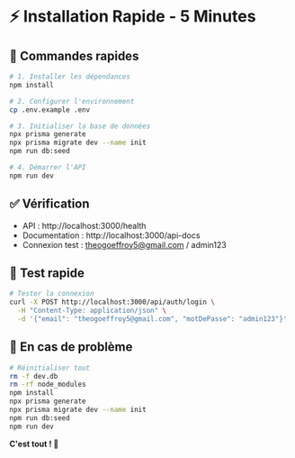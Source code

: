 # ⚡ Installation Rapide - 5 Minutes

## 🚀 Commandes rapides

```bash
# 1. Installer les dépendances
npm install

# 2. Configurer l'environnement
cp .env.example .env

# 3. Initialiser la base de données
npx prisma generate
npx prisma migrate dev --name init
npm run db:seed

# 4. Démarrer l'API
npm run dev
```

## ✅ Vérification

- API : http://localhost:3000/health
- Documentation : http://localhost:3000/api-docs
- Connexion test : theogoeffroy5@gmail.com / admin123

## 🧪 Test rapide

```bash
# Tester la connexion
curl -X POST http://localhost:3000/api/auth/login \
  -H "Content-Type: application/json" \
  -d '{"email": "theogoeffroy5@gmail.com", "motDePasse": "admin123"}'
```

## 🔧 En cas de problème

```bash
# Réinitialiser tout
rm -f dev.db
rm -rf node_modules
npm install
npx prisma generate
npx prisma migrate dev --name init
npm run db:seed
npm run dev
```

**C'est tout ! 🎉**